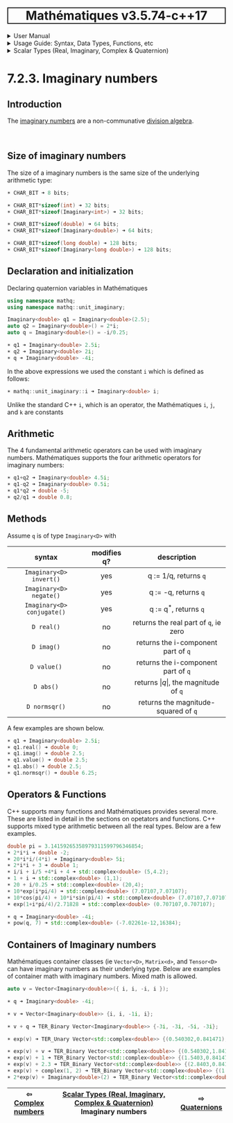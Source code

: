 <h1 style='border: 2px solid; text-align: center'>Mathématiques v3.5.74-c++17</h1>

<details>

<summary>User Manual</summary>

# [User Manual](../../../README.md)<br>
1. [About](../../../about/README.md)<br>
2. [License](../../../license/README.md)<br>
3. [Status, Planned Work & Release Notes](../../../status-release/README.md)<br>
4. [Description and Example Usage](../../../description-examples/README.md)<br>
5. [Installation](../../../installation/README.md)<br>
6. [Your First Mathématiques Project](../../../first-project/README.md)<br>
7. _Usage Guide: Syntax, Data Types, Functions, etc_ <br>
8. [Benchmarks](../../../benchmarks/README.md)<br>
9. [Tests](../../../test/README.md)<br>
10. [Developer Guide: Modifying and Extending Mathématiques](../../../developer-guide/README.md)<br>


</details>



<details>

<summary>Usage Guide: Syntax, Data Types, Functions, etc</summary>

# [7. Usage Guide: Syntax, Data Types, Functions, etc](../../README.md)<br>
7.1. [Usage Guide Notation](../../notation/README.md)<br>
7.2. _Scalar Types (Real, Imaginary, Complex & Quaternion)_ <br>
7.3. [Container Types (Vector, Matrix & Tensor)](../../containers/README.md)<br>
7.4. [Operators](../../operators/README.md)<br>
7.5. [Functions](../../functions/README.md)<br>
7.6. [Linear Algebra](../../linear-algebra/README.md)<br>
7.7. [Indexing, Masks, and Sorting](../../indexing-sorting/README.md)<br>
7.8. [Ranges and Grids](../../ranges-grids/README.md)<br>
7.9. [Calculus](../../calculus/README.md)<br>
7.10. [Vector Calculus](../../vector-calculus/README.md)<br>
7.11. [Tensor Calculus](../../tensor-calculus/README.md)<br>
7.12. [Display of Results](../../display/README.md)<br>
7.13. [FILE I/O](../../file-io/README.md)<br>
7.14. [Debug Modes](../../debug/README.md)<br>


</details>



<details>

<summary>Scalar Types (Real, Imaginary, Complex & Quaternion)</summary>

# [7.2. Scalar Types (Real, Imaginary, Complex & Quaternion)](../README.md)<br>
7.2.1. [Reals](../real/README.md)<br>
7.2.2. [Complex numbers](../complex/README.md)<br>
7.2.3. _Imaginary numbers_ <br>
7.2.4. [Quaternions](../quaternion/README.md)<br>


</details>



# 7.2.3. Imaginary numbers



## Introduction
The [imaginary numbers](https://mathworld.wolfram.com/Imaginary.html) are a non-communative [division algebra](https://en.wikipedia.org/wiki/Division_algebra).



<br>

## Size of imaginary numbers
The size of a imaginary numbers is the same size of the underlying arithmetic type:


```C++
☀ CHAR_BIT ➜ 8 bits;

☀ CHAR_BIT*sizeof(int) ➜ 32 bits;
☀ CHAR_BIT*sizeof(Imaginary<int>) ➜ 32 bits;

☀ CHAR_BIT*sizeof(double) ➜ 64 bits;
☀ CHAR_BIT*sizeof(Imaginary<double>) ➜ 64 bits;

☀ CHAR_BIT*sizeof(long double) ➜ 128 bits;
☀ CHAR_BIT*sizeof(Imaginary<long double>) ➜ 128 bits;

```
## Declaration and initialization
Declaring quaternion variables in Mathématiques


```C++
using namespace mathq;
using namespace mathq::unit_imaginary;

Imaginary<double> q1 = Imaginary<double>(2.5);
auto q2 = Imaginary<double>() = 2*i;
auto q = Imaginary<double>() = -i/0.25;

☀ q1 ➜ Imaginary<double> 2.5i;
☀ q2 ➜ Imaginary<double> 2i;
☀ q ➜ Imaginary<double> -4i;
```
In the above expressions we used the constant `i` which is defined as follows:

```C++
☀ mathq::unit_imaginary::i ➜ Imaginary<double> i;
```
Unlike the standard C++ `i`, which is an operator, the Mathématiques `i`, `j`, and `k` are constants
## Arithmetic
The 4 fundamental arithmetic operators can be used with imaginary numbers.
Mathématiques supports the four arithmetic operators for imaginary numbers:

```C++
☀ q1+q2 ➜ Imaginary<double> 4.5i;
☀ q1-q2 ➜ Imaginary<double> 0.5i;
☀ q1*q2 ➜ double -5;
☀ q2/q1 ➜ double 0.8;
```
## Methods
Assume `q`  is of type `Imaginary<D>` with 

| syntax | modifies q? | description | 
| :---: | :---: | :---: | 
| `Imaginary<D> invert()` | yes | q := 1/q, returns `q` | 
| `Imaginary<D> negate()` | yes | q := -q, returns `q` | 
| `Imaginary<D> conjugate()` | yes | q := q<sup>*</sup>, returns `q` | 
| `D real()` | no | returns the real part of `q`, ie zero | 
| `D imag()` | no | returns the i-component part of `q` | 
| `D value()` | no | returns the i-component part of `q` | 
| `D abs()` | no | returns \|_q_\|, the magnitude of `q` | 
| `D normsqr()` | no | returns the magnitude-squared of `q` | 
A few examples are shown below.

```C++
☀ q1 ➜ Imaginary<double> 2.5i;
☀ q1.real() ➜ double 0;
☀ q1.imag() ➜ double 2.5;
☀ q1.value() ➜ double 2.5;
☀ q1.abs() ➜ double 2.5;
☀ q1.normsqr() ➜ double 6.25;
```
## Operators & Functions

C++ supports many functions and Mathématiques provides several more.  These are listed in detail in the sections on opetators and functions.  C++ supports mixed type arithmetic between all the real types.
Below are a few examples.



```C++
double pi = 3.14159265358979311599796346854;
☀ 2*i*i ➜ double -2;
☀ 20*i*i/(4*i) ➜ Imaginary<double> 5i;
☀ 2*i*i + 3 ➜ double 1;
☀ i/i + i/5 +4*i + 4 ➜ std::complex<double> (5,4.2);
☀ 1 + i ➜ std::complex<double> (1,1);
☀ 20 + i/0.25 ➜ std::complex<double> (20,4);
☀ 10*exp(i*pi/4) ➜ std::complex<double> (7.07107,7.07107);
☀ 10*cos(pi/4) + 10*i*sin(pi/4) ➜ std::complex<double> (7.07107,7.07107);
☀ exp(1+i*pi/4)/2.71828 ➜ std::complex<double> (0.707107,0.707107);

☀ q ➜ Imaginary<double> -4i;
☀ pow(q, 7) ➜ std::complex<double> (-7.02261e-12,16384);
```
## Containers of Imaginary numbers

Mathématiques container classes (ie `Vector<D>`, `Matrix<d>`, and `Tensor<D>` can have imaginary numbers as their underlying type.
Below are examples of container math with imaginary numbers.  Mixed math is allowed.


```C++
auto v = Vector<Imaginary<double>>({ i, i, -i, i });
```
```C++
☀ q ➜ Imaginary<double> -4i;

☀ v ➜ Vector<Imaginary<double>> {i, i, -1i, i};

☀ v + q ➜ TER_Binary Vector<Imaginary<double>> {-3i, -3i, -5i, -3i};

☀ exp(v) ➜ TER_Unary Vector<std::complex<double>> {(0.540302,0.841471), (0.540302,0.841471), (0.540302,-0.841471), (0.540302,0.841471)};

☀ exp(v) + v ➜ TER_Binary Vector<std::complex<double>> {(0.540302,1.84147), (0.540302,1.84147), (0.540302,-1.84147), (0.540302,1.84147)};
☀ exp(v) + 1 ➜ TER_Binary Vector<std::complex<double>> {(1.5403,0.841471), (1.5403,0.841471), (1.5403,-0.841471), (1.5403,0.841471)};
☀ exp(v) + 2.3 ➜ TER_Binary Vector<std::complex<double>> {(2.8403,0.841471), (2.8403,0.841471), (2.8403,-0.841471), (2.8403,0.841471)};
☀ exp(v) + complex(1, 2) ➜ TER_Binary Vector<std::complex<double>> {(1.5403,2.84147), (1.5403,2.84147), (1.5403,1.15853), (1.5403,2.84147)};
☀ 2*exp(v) + Imaginary<double>(2) ➜ TER_Binary Vector<std::complex<double>> {(1.0806,3.68294), (1.0806,3.68294), (1.0806,0.317058), (1.0806,3.68294)};
```


| ⇦ <br />[Complex numbers](../complex/README.md)  | [Scalar Types (Real, Imaginary, Complex & Quaternion)](../README.md)<br />Imaginary numbers<br /><img width=1000/> | ⇨ <br />[Quaternions](../quaternion/README.md)   |
| ------------ | :-------------------------------: | ------------ |

